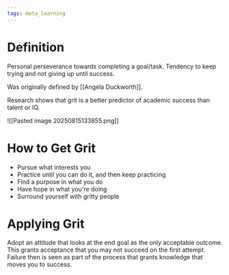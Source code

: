 ```yaml
---
tags: meta_learning
---
```


# Definition

Personal perseverance towards completing a goal/task. Tendency to keep trying and not giving up until success.

Was originally defined by [[Angela Duckworth]].

Research shows that grit is a better predictor of academic success than talent or IQ.

![[Pasted image 20250815133855.png]]

# How to Get Grit
- Pursue what interests you
- Practice until you can do it, and then keep practicing
- Find a purpose in what you do
- Have hope in what you're doing
- Surround yourself with gritty people

# Applying Grit
Adopt an attitude that looks at the end goal as the only acceptable outcome. This grants acceptance that you may not succeed on the first attempt. Failure then is seen as part of the process that grants knowledge that moves you to success.